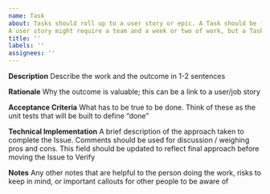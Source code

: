 ```yaml
---
name: Task
about: Tasks should roll up to a user story or epic. A Task should be fully estimated and prioritized per the Estimation & Prioritization framework. 
A user story might require a team and a week or two of work, but a Task should be de-risked and/or decomposed to 5 Story Points or less (per Rialtic development standards)
title: ''
labels: ''
assignees: ''
---
```


**Description**
Describe the work and the outcome in 1-2 sentences

**Rationale**
Why the outcome is valuable; this can be a link to a user/job story

**Acceptance Criteria**
What has to be true to be done. Think of these as the unit tests that will be built to define “done”

**Technical Implementation**
A brief description of the approach taken to complete the Issue. Comments should be used for discussion / weighing pros and cons. This field should be updated to reflect final approach before moving the Issue to Verify

**Notes**
Any other notes that are helpful to the person doing the work, risks to keep in mind, or important callouts for other people to be aware of
